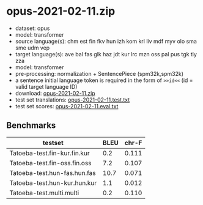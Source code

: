 # opus-2021-02-11.zip

* dataset: opus
* model: transformer
* source language(s): chm est fin fkv hun izh kom krl liv mdf myv olo sma sme udm vep
* target language(s): ave bal fas glk haz jdt kur lrc mzn oss pal pus tgk tly zza
* model: transformer
* pre-processing: normalization + SentencePiece (spm32k,spm32k)
* a sentence initial language token is required in the form of `>>id<<` (id = valid target language ID)
* download: [opus-2021-02-11.zip](https://object.pouta.csc.fi/Tatoeba-MT-models/fiu-ira/opus-2021-02-11.zip)
* test set translations: [opus-2021-02-11.test.txt](https://object.pouta.csc.fi/Tatoeba-MT-models/fiu-ira/opus-2021-02-11.test.txt)
* test set scores: [opus-2021-02-11.eval.txt](https://object.pouta.csc.fi/Tatoeba-MT-models/fiu-ira/opus-2021-02-11.eval.txt)

## Benchmarks

| testset               | BLEU  | chr-F |
|-----------------------|-------|-------|
| Tatoeba-test.fin-kur.fin.kur 	| 0.2 	| 0.111 |
| Tatoeba-test.fin-oss.fin.oss 	| 7.2 	| 0.107 |
| Tatoeba-test.hun-fas.hun.fas 	| 10.7 	| 0.071 |
| Tatoeba-test.hun-kur.hun.kur 	| 1.1 	| 0.012 |
| Tatoeba-test.multi.multi 	| 0.2 	| 0.110 |

